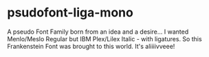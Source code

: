 # psudofont-liga-mono
A pseudo Font Family born from an idea and a desire... I wanted Menlo/Meslo Regular but IBM Plex/Lilex Italic - with ligatures. So this Frankenstein Font was brought to this world. It's aliiiivveee!
